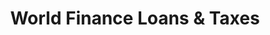 ---
title: "World Finance Loans & Taxes"
url: /pampa/world-finance-loans-und-taxes/
shop: Leiher
---